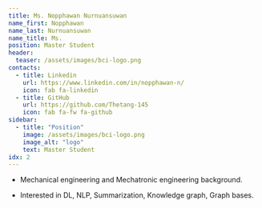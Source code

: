 ```yaml
---
title: Ms. Nopphawan Nurnuansuwan
name_first: Nopphawan
name_last: Nurnuansuwan
name_title: Ms.
position: Master Student
header:
  teaser: /assets/images/bci-logo.png
contacts:
  - title: Linkedin
    url: https://www.linkedin.com/in/nopphawan-n/
    icon: fab fa-linkedin
  - title: GitHub
    url: https://github.com/Thetang-145
    icon: fab fa-fw fa-github
sidebar:
  - title: "Position"
    image: /assets/images/bci-logo.png
    image_alt: "logo"
    text: Master Student
idx: 2
---
```

* Mechanical engineering and Mechatronic engineering background.

* Interested in DL, NLP, Summarization, Knowledge graph, Graph bases.